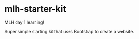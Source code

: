 # mlh-starter-kit
MLH day 1 learning!

Super simple starting kit that uses Bootstrap to create a website.
